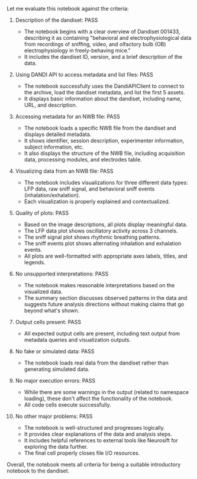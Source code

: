 Let me evaluate this notebook against the criteria:

1. Description of the dandiset: PASS
   - The notebook begins with a clear overview of Dandiset 001433, describing it as containing "behavioral and electrophysiological data from recordings of sniffing, video, and olfactory bulb (OB) electrophysiology in freely-behaving mice."
   - It includes the dandiset ID, version, and a brief description of the data.

2. Using DANDI API to access metadata and list files: PASS
   - The notebook successfully uses the DandiAPIClient to connect to the archive, load the dandiset metadata, and list the first 5 assets.
   - It displays basic information about the dandiset, including name, URL, and description.

3. Accessing metadata for an NWB file: PASS
   - The notebook loads a specific NWB file from the dandiset and displays detailed metadata.
   - It shows identifier, session description, experimenter information, subject information, etc.
   - It also displays the structure of the NWB file, including acquisition data, processing modules, and electrodes table.

4. Visualizing data from an NWB file: PASS
   - The notebook includes visualizations for three different data types: LFP data, raw sniff signal, and behavioral sniff events (inhalation/exhalation).
   - Each visualization is properly explained and contextualized.

5. Quality of plots: PASS
   - Based on the image descriptions, all plots display meaningful data.
   - The LFP data plot shows oscillatory activity across 3 channels.
   - The sniff signal plot shows rhythmic breathing patterns.
   - The sniff events plot shows alternating inhalation and exhalation events.
   - All plots are well-formatted with appropriate axes labels, titles, and legends.

6. No unsupported interpretations: PASS
   - The notebook makes reasonable interpretations based on the visualized data.
   - The summary section discusses observed patterns in the data and suggests future analysis directions without making claims that go beyond what's shown.

7. Output cells present: PASS
   - All expected output cells are present, including text output from metadata queries and visualization outputs.

8. No fake or simulated data: PASS
   - The notebook loads real data from the dandiset rather than generating simulated data.

9. No major execution errors: PASS
   - While there are some warnings in the output (related to namespace loading), these don't affect the functionality of the notebook.
   - All code cells execute successfully.

10. No other major problems: PASS
    - The notebook is well-structured and progresses logically.
    - It provides clear explanations of the data and analysis steps.
    - It includes helpful references to external tools like Neurosift for exploring the data further.
    - The final cell properly closes file I/O resources.

Overall, the notebook meets all criteria for being a suitable introductory notebook to the dandiset.